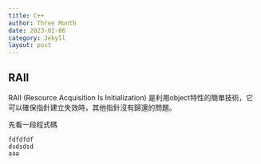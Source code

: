 ```yaml
---
title: C++
author: Three Month
date: 2023-02-06
category: Jekyll
layout: post
---
```


## RAII

RAII (Resource Acquisition Is Initialization) 是利用object特性的簡單技術，它可以確保指針建立失效時，其他指針沒有歸還的問題。  

先看一段程式碼
```
fdfdfdf
dsdsdsd
aaa
```